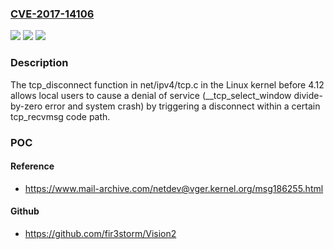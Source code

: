 ### [CVE-2017-14106](https://cve.mitre.org/cgi-bin/cvename.cgi?name=CVE-2017-14106)
![](https://img.shields.io/static/v1?label=Product&message=n%2Fa&color=blue)
![](https://img.shields.io/static/v1?label=Version&message=n%2Fa&color=blue)
![](https://img.shields.io/static/v1?label=Vulnerability&message=n%2Fa&color=brighgreen)

### Description

The tcp_disconnect function in net/ipv4/tcp.c in the Linux kernel before 4.12 allows local users to cause a denial of service (__tcp_select_window divide-by-zero error and system crash) by triggering a disconnect within a certain tcp_recvmsg code path.

### POC

#### Reference
- https://www.mail-archive.com/netdev@vger.kernel.org/msg186255.html

#### Github
- https://github.com/fir3storm/Vision2

